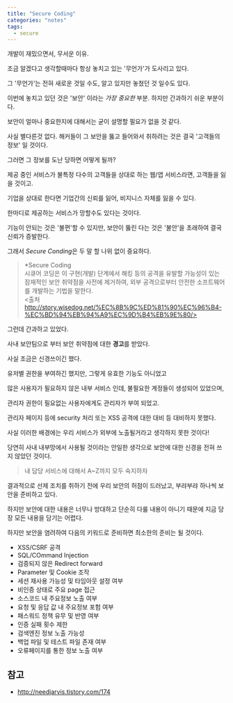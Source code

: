 ```yaml
---
title: "Secure Coding"
categories: "notes"
tags:
  - secure
---
```


개발이 재밌으면서, 무서운 이유.

조금 알겠다고 생각할때마다 항상 놓치고 있는 '무언가'가 도사리고 있다.

그 '무언가'는 전혀 새로운 것일 수도, 알고 있지만 놓쳤던 것 일수도 있다.

이번에 놓치고 있던 것은 '보안' 이라는 *가장 중요한* 부분. 하지만 간과하기 쉬운 부분이다.

보안이 얼마나 중요한지에 대해서는 굳이 설명할 필요가 없을 것 같다.

사실 별다른것 없다. 해커들이 그 보안을 뚫고 들어와서 취하려는 것은 결국 '고객들의 정보' 일 것이다.

그러면 그 정보를 도난 당하면 어떻게 될까?

제공 중인 서비스가 불특정 다수의 고객들을 상대로 하는 웹/앱 서비스라면, 고객들을 잃을 것이고.

기업을 상대로 한다면 기업간의 신뢰를 잃어, 비지니스 자체를 잃을 수 있다.

한마디로 제공하는 서비스가 망할수도 있다는 것이다.

기능이 안되는 것은 '불편'할 수 있지만, 보안이 뚫린 다는 것은 '불안'을 초래하여 결국 신뢰가 증발한다.

그래서 *Secure Conding*은 두 말 할 나위 없이 중요하다.

> *Secure Coding <br/>
시큐어 코딩은 이 구현(개발) 단계에서 해킹 등의 공격을 유발할 가능성이 있는 잠재적인 보안 취약점을 사전에 제거하여, 외부 공격으로부터 안전한 소프트웨어를 개발하는 기법을 말한다.
<br/><출처 http://story.wisedog.net/%EC%8B%9C%ED%81%90%EC%96%B4-%EC%BD%94%EB%94%A9%EC%9D%B4%EB%9E%80/> 

그런데 간과하고 있었다.

사내 보안팀으로 부터 보안 취약점에 대한 **경고**를 받았다.

사실 조금은 신경쓰이긴 했다.

유저별 권한을 부여하긴 했지만, 그렇게 유효한 기능도 아니었고

많은 사용자가 필요하지 않은 내부 서비스 인데, 불필요한 계정들이 생성되어 있었으며,

관리자 권한이 필요없는 사용자에게도 관리자가 부여 되었고.

관리자 페이지 등에 security 처리 또는 XSS 공격에 대한 대비 등 대비하지 못했다.

사실 이러한 배경에는 우리 서비스가 외부에 노출될거라고 생각하지 못한 것이다!

당연히 사내 내부망에서 사용될 것이라는 안일한 생각으로 보안에 대한 신경을 전혀 쓰지 않았던 것이다.

>내 담당 서비스에 대해서 A~Z까지 모두 숙지하자

결과적으로 선제 조치를 취하기 전에 우리 보안의 허점이 드러났고, 부랴부랴 하나씩 보안을 준비하고 있다.

하지만 보안에 대한 내용은 너무나 방대하고 단순히 다룰 내용이 아니기 때문에 지금 당장 모든 내용을 담기는 어렵다.

하지만 보안을 염려하여 다음의 키워드로 준비하면 최소한의 준비는 될 것이다.


- XSS/CSRF 공격
- SQL/COmmand Injection
- 검증되지 않은 Redirect forward
- Parameter 및 Cookie 조작
- 세션 재사용 가능성 및 타임아웃 설정 여부
- 비인증 상태로 주요 page 접근
- 소스코드 내 주요정보 노출 여부
- 요청 및 응답 값 내 주요정보 포험 여부
- 패스워드 정책 유무 및 반영 여부
- 인증 실패 횟수 제한
- 검색엔진 정보 노출 가능성
- 백업 파일 및 테스트 파일 존재 여부
- 오류페이지를 통한 정보 노출 여부


## 참고
- http://needjarvis.tistory.com/174